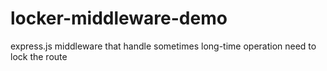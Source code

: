 # locker-middleware-demo
express.js middleware that handle sometimes long-time operation  need to lock the route
